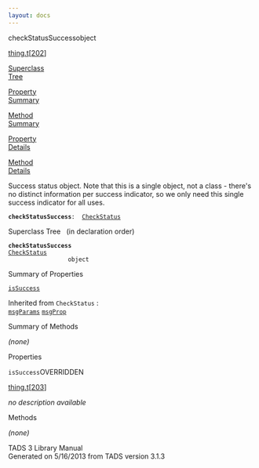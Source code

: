 ```yaml
---
layout: docs
---
```

<span class="title">checkStatusSuccess</span><span class="type">object</span>

[thing.t](../file/thing.t.html)\[[202](../source/thing.t.html#202)\]

[Superclass  
Tree](#_SuperClassTree_)

[Property  
Summary](#_PropSummary_)

[Method  
Summary](#_MethodSummary_)

[Property  
Details](#_Properties_)

[Method  
Details](#_Methods_)



Success status object. Note that this is a single object, not a class -
there's no distinct information per success indicator, so we only need
this single success indicator for all uses.

**`checkStatusSuccess`**` :   `[`CheckStatus`](../object/CheckStatus.html)



<span id="_SuperClassTree_"></span>



<span class="hdln">Superclass Tree</span>   (in declaration order)



**`checkStatusSuccess`**  
[`CheckStatus`](../object/CheckStatus.html)  
`                 object`  
<span id="_PropSummary_"></span>



<span class="hdln">Summary of Properties</span>  



[`isSuccess`](#isSuccess)

Inherited from `CheckStatus` :  
[`msgParams`](../object/CheckStatus.html#msgParams) [`msgProp`](../object/CheckStatus.html#msgProp)

<span id="_MethodSummary_"></span>



<span class="hdln">Summary of Methods</span>  







*(none)* <span id="_Properties_"></span>



<span class="hdln">Properties</span>  



<span id="isSuccess"></span>

`isSuccess`<span class="rem">OVERRIDDEN</span>

[thing.t](../file/thing.t.html)\[[203](../source/thing.t.html#203)\]



*no description available*



<span id="_Methods_"></span>



<span class="hdln">Methods</span>  



*(none)*



TADS 3 Library Manual  
Generated on 5/16/2013 from TADS version 3.1.3


